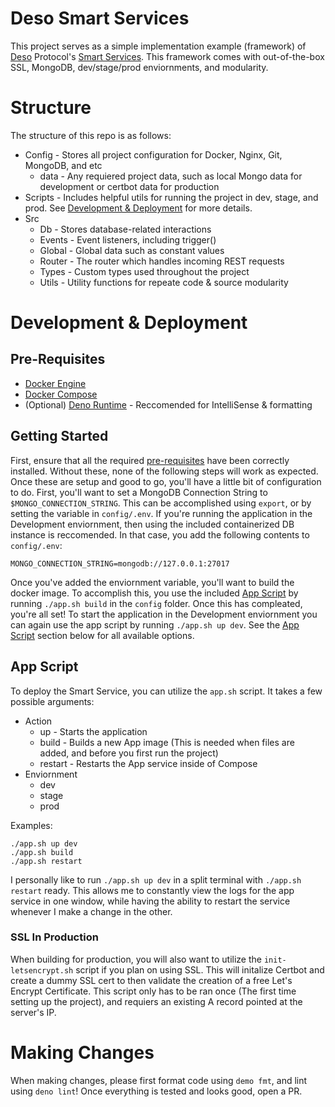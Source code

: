 # Deso Smart Services
This project serves as a simple implementation example (framework) of [Deso](https://deso.org) Protocol's [Smart Services](https://www.deso.org/blog/smart-services). This framework comes with out-of-the-box SSL, MongoDB, dev/stage/prod enviornments, and modularity.

# Structure
The structure of this repo is as follows:

- Config - Stores all project configuration for Docker, Nginx, Git, MongoDB, and etc
    - data - Any requiered project data, such as local Mongo data for development or certbot data for production
- Scripts - Includes helpful utils for running the project in dev, stage, and prod. See [Development & Deployment](#development-and-deployment) for more details.
- Src
    - Db - Stores database-related interactions
    - Events - Event listeners, including trigger()
    - Global - Global data such as constant values
    - Router - The router which handles incoming REST requests
    - Types - Custom types used throughout the project
    - Utils - Utility functions for repeate code & source modularity

# Development & Deployment

## Pre-Requisites
- [Docker Engine](https://docs.docker.com/engine/install/)
- [Docker Compose](https://docs.docker.com/compose/install/)
- (Optional) [Deno Runtime](https://deno.land) - Reccomended for IntelliSense & formatting

## Getting Started
First, ensure that all the required [pre-requisites](pre-requisites) have been correctly installed. Without these, none of the following steps will work as expected. Once these are setup and good to go, you'll have a little bit of configuration to do. First, you'll want to set a MongoDB Connection String to `$MONGO_CONNECTION_STRING`. This can be accomplished using `export`, or by setting the variable in `config/.env`. If you're running the application in the Development enviornment, then using the included containerized DB instance is reccomended. In that case, you add the following contents to `config/.env`:
```
MONGO_CONNECTION_STRING=mongodb://127.0.0.1:27017
``` 

Once you've added the enviornment variable, you'll want to build the docker image. To accomplish this, you use the included [App Script](#app-script) by running `./app.sh build` in the `config` folder. Once this has compleated, you're all set! To start the application in the Development enviornment you can again use the app script by running `./app.sh up dev`. See the [App Script](#app-script) section below for all available options.

## App Script
To deploy the Smart Service, you can utilize the `app.sh` script. It takes a few possible arguments:

- Action
    - up - Starts the application
    - build - Builds a new App image (This is needed when files are added, and before you first run the project)
    - restart - Restarts the App service inside of Compose
- Enviornment
    - dev
    - stage
    - prod

Examples:
```
./app.sh up dev
./app.sh build
./app.sh restart
```

I personally like to run `./app.sh up dev` in a split terminal with `./app.sh restart` ready. This allows me to constantly view the logs for the app service in one window, while having the ability to restart the service whenever I make a change in the other.

### SSL In Production
When building for production, you will also want to utilize the `init-letsencrypt.sh` script if you plan on using SSL. This will initalize Certbot and create a dummy SSL cert to then validate the creation of a free Let's Encrypt Certificate. This script only has to be ran once (The first time setting up the project), and requiers an existing A record pointed at the server's IP.

# Making Changes
When making changes, please first format code using `demo fmt`, and lint using `deno lint`! Once everything is tested and looks good, open a PR.
